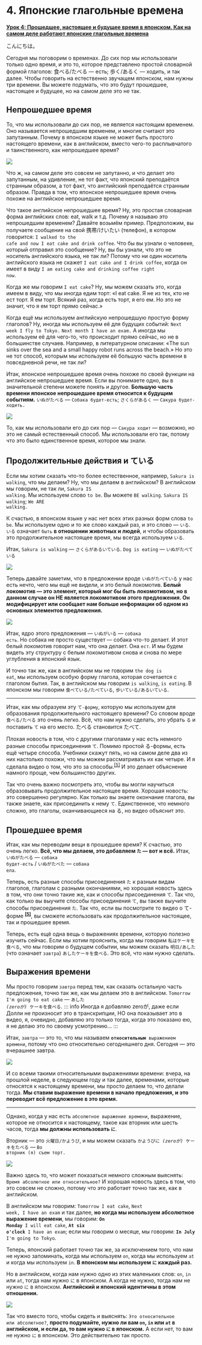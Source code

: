 # **4. Японские глагольные времена**

[**Урок 4: Прошедшее, настоящее и будущее время в японском. Как на самом деле работают японские глагольные времена**](https://www.youtube.com/watch?v=lU5rmrAORDY&list=PLg9uYxuZf8x_A-vcqqyOFZu06WlhnypWj&index=4&ab_channel=OrganicJapanesewithCureDolly)

こんにちは。

Сегодня мы поговорим о временах. До сих пор мы использовали только одно время, и это то, которое представлено простой словарной формой глаголов: 食べる/たべる — есть; 歩く/あるく — ходить, и так далее. Чтобы говорить на естественно звучащем японском, нам нужны три времени. Вы можете подумать, что это будут прошедшее, настоящее и будущее, но на самом деле это не так.

## Непрошедшее время

То, что мы использовали до сих пор, не является настоящим временем. Оно называется непрошедшим временем, и многие считают это запутанным. Почему в японском языке не может быть простого настоящего времени, как в английском, вместо чего-то расплывчатого и таинственного, как непрошедшее время?

![](image765.webp)

Что ж, на самом деле это совсем не запутанно, и что делает это запутанным, на удивление, не тот факт, что японский преподаётся странным образом, а тот факт, что английский преподаётся странным образом. Правда в том, что японское непрошедшее время очень похоже на английское непрошедшее время.

Что такое английское непрошедшее время? Ну, это простая словарная форма английских слов: eat, walk и т.д. Почему я называю это непрошедшим временем? Давайте возьмём пример. Предположим, вы получаете сообщение на свой 携帯/けいたい (телефон), в котором говорится: <code>I walked to the cafe and now I eat cake and drink coffee</code>. Что бы вы узнали о человеке, который отправил это сообщение? Ну, вы бы узнали, что это не носитель английского языка, не так ли? Потому что ни один носитель английского языка не скажет <code>I eat cake and I drink coffee</code>, когда он имеет в виду <code>I am eating cake and drinking coffee right now</code>.

Когда же мы говорим <code>I eat cake</code>? Ну, мы можем сказать это, когда имеем в виду, что мы иногда едим торт: «I eat cake. Я не из тех, кто не ест торт. Я ем торт. Всякий раз, когда есть торт, я его ем. Но это не значит, что я ем торт прямо сейчас.»

Когда ещё мы используем английскую непрошедшую простую форму глаголов? Ну, иногда мы используем её для будущих событий: <code>Next week I fly to Tokyo.</code> <code>Next month I have an exam.</code> А иногда мы используем её для чего-то, что происходит прямо сейчас, но не в большинстве случаев. Например, в литературном описании: «The sun sinks over the sea and a small happy robot runs across the beach.» Но это не тот способ, которым мы используем её большую часть времени в повседневной речи, не так ли?

Итак, японское непрошедшее время очень похоже по своей функции на английское непрошедшее время. Если вы понимаете одно, вы в значительной степени можете понять и другое. **Большую часть времени японское непрошедшее время относится к будущим событиям.** <code>いぬがたべる</code> — <code>Собака будет-есть</code>; <code>さくらがあるく</code> — <code>Сакура будет-ходить.</code>

![](image861.webp)

То, как мы использовали его до сих пор — <code>Сакура ходит</code> — возможно, но это не самый естественный способ. Мы использовали его так, потому что это было единственное время, которое мы знали.

## Продолжительные действия и ている

Если мы хотим сказать что-то более естественное, например, <code>Sakura is walking</code>, что мы делаем? Ну, что мы делаем в английском? В английском мы говорим, не так ли, <code>Sakura IS walking</code>. Мы используем слово <code>to be</code>. Вы можете <code>BE walking</code>. <code>Sakura IS walking</code>; <code>We ARE walking.</code>

К счастью, в японском языке у нас нет всех этих разных форм слова <code>to be</code>. Мы используем одно и то же слово каждый раз, и это слово — <code>いる</code>. <code>いる</code> означает <code>быть</code> **в отношении животных и людей**, и чтобы образовать это продолжительное настоящее время, мы всегда используем <code>いる</code>.

Итак, <code>Sakura is walking</code> — <code>さくらがあるいている</code>. <code>Dog is eating</code> — <code>いぬがたべている</code>

![](image612.webp)

Теперь давайте заметим, что в предложении вроде <code>いぬがたべている</code> у нас есть нечто, чего мы ещё не видели, и это белый локомотив. **Белый локомотив — это элемент, который мог бы быть локомотивом, но в данном случае он НЕ является локомотивом этого предложения. Он модифицирует или сообщает нам больше информации об одном из основных элементов предложения.**

![](image1035.webp)

Итак, ядро этого предложения — <code>いぬがいる</code> — <code>собака есть</code>. Но собака не просто существует — собака что-то делает. И этот белый локомотив говорит нам, что она делает. Она <code>ест</code>. И мы будем видеть эту структуру с белым локомотивом снова и снова по мере углубления в японский язык.

И точно так же, как в английском мы не говорим <code>the dog is eat</code>, мы используем особую форму глагола, которая сочетается с глаголом бытия. Так, в английском мы говорим <code>is walking</code>, <code>is eating</code>. В японском мы говорим <code>食べている/たべている</code>, <code>歩いている/あるいている</code>.

---

Итак, как мы образуем эту <code>て-форму</code>, которую мы используем для образования продолжительного настоящего времени? Со словом вроде <code>食べる/たべる</code> это очень легко. Всё, что нам нужно сделать, это убрать <code>る</code> и поставить <code>て</code> на его место. たべる становится たべて.

Плохая новость в том, что с другими глаголами у нас есть немного разные способы присоединения <code>て</code>. Помимо простой る-формы, есть ещё четыре способа. Учебники скажут пять, но на самом деле два из них настолько похожи, что мы можем рассматривать их как четыре. И я сделала видео о том, что это за способы.<sup>[[5]](./5-verb-groups-and-the-て-form.md)</sup> И это делает объяснение намного проще, чем большинство других.

Так что очень важно посмотреть это, чтобы вы могли научиться образовывать продолжительное настоящее время. Хорошая новость: это совершенно регулярно. Как только вы знаете окончание глагола, вы также знаете, как присоединить к нему <code>て</code>. Единственное, что немного сложно, это глаголы, оканчивающиеся на る, но видео объяснит это.

## Прошедшее время

Итак, как мы переводим вещи в прошедшее время? К счастью, это очень легко. **Всё, что мы делаем, это добавляем <code>た</code> — вот и всё.** Итак, <code>いぬがたべる</code> — <code>собака будет-есть</code> / <code>いぬがたべた</code> — <code>собака ела</code>.

Теперь, есть разные способы присоединения <code>た</code> к разным видам глаголов, глаголам с разными окончаниями, но хорошая новость здесь в том, что они точно такие же, как и способы присоединения <code>て</code>. Так что, как только вы выучите способы присоединения <code>て</code>, вы также выучите способы присоединения <code>た</code>. Так что, если вы посмотрите то видео о て-форме **<sup>[[5]](./5-verb-groups-and-the-て-form.md)</sup>**, вы сможете использовать как продолжительное настоящее, так и прошедшее время.

Теперь, есть ещё одна вещь о выражениях времени, которую полезно изучить сейчас. Если мы хотим прояснить, когда мы говорим <code>私はケーキを食べる</code>, что мы говорим о будущем событии, мы можем сказать <code>明日/あした</code> (что означает <code>завтра</code>) <code>あしたケーキを食べる</code>. Это всё, что нам нужно сделать.

## Выражения времени

Мы просто говорим <code>завтра</code> перед тем, как сказать остальную часть предложения, точно так же, как мы делаем это в английском. <code>Tomorrow I'm going to eat cake</code> — <code>あした *(zeroが)* ケーキを食べる</code>.
::: info
Иногда я добавляю zeroが, даже если Долли не произносит это в транскрипции, НО она показывает это в видео, я, очевидно, добавляю это только тогда, когда это показано ею, я не делаю это по своему усмотрению…
:::

Итак, <code>завтра</code> — это то, что мы называем <code>**относительным** выражением времени</code>, потому что оно относительно сегодняшнего дня. Сегодня — это вчерашнее завтра.

![](image616.webp)

И со всеми такими относительными выражениями времени: вчера, на прошлой неделе, в следующем году и так далее, временами, которые относятся к настоящему времени, мы просто делаем то, что делали тогда. **Мы ставим выражение времени в начало предложения, и это переводит всё предложение в это время.**

---

Однако, когда у нас есть <code>абсолютное выражение времени</code>, выражение, которое не относится к настоящему, такое как вторник или шесть часов, тогда **мы должны использовать <code>に</code>**.

Вторник — это <code>火曜日/かようび</code>, и мы можем сказать <code>かようびに *(zeroが)* ケーキをたべる</code> — <code>Во вторник (я) съем торт.</code>

![](image441.webp)

Важно здесь то, что может показаться немного сложным выяснять: <code>Время абсолютное или относительное?</code> И хорошая новость здесь в том, что это совсем не сложно, потому что это работает точно так же, как в английском.

В английском мы говорим: <code>Tomorrow I eat cake</code>, <code>Next week, I have an exam</code> и так далее, **но когда мы используем абсолютное выражение времени**, мы говорим: <code>**On Monday** I will eat cake</code>, <code>**At six o'clock** I have an exam</code>; если мы говорим о месяце, мы говорим: <code>**In July** I'm going to Tokyo</code>.

Теперь, японский работает точно так же, за исключением того, что нам не нужно запоминать, когда мы используем <code>on</code>, когда мы используем <code>at</code> и когда мы используем <code>in</code>. **В японском мы используем <code>に</code> каждый раз.**

Но в английском, когда нам нужно одно из этих маленьких слов: <code>on</code>, <code>in</code> или <code>at</code>, тогда нам нужно <code>に</code> в японском. А когда не нужно, тогда нам не нужно <code>に</code> в японском. **Английский и японский идентичны в этом отношении.**

![](image189.webp)

Так что вместо того, чтобы сидеть и выяснять: <code>Это относительное или абсолютное?</code>, **просто подумайте, нужно ли вам <code>on</code>, <code>in</code> или <code>at</code> в английском, и если да, то вам нужно <code>に</code> в японском.** А если нет, то вам не нужно <code>に</code> в японском. Это действительно так просто.